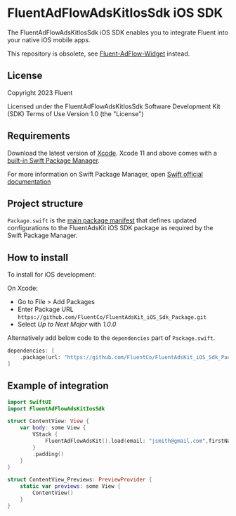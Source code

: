 # FluentAdFlowAdsKitIosSdk iOS SDK

The FluentAdFlowAdsKitIosSdk iOS SDK enables you to integrate Fluent into your native iOS mobile apps.

This repository is obsolete, see [Fluent-AdFlow-Widget](https://github.com/FluentCo/Fluent-AdFlow-Widget) instead.

## License

Copyright 2023 Fluent

Licensed under the FluentAdFlowAdsKitIosSdk Software Development Kit (SDK) Terms of Use
Version 1.0 (the "License")

## Requirements

Download the latest version of [Xcode](https://developer.apple.com/xcode/). Xcode 11 and above comes with a [built-in Swift Package Manager](https://developer.apple.com/documentation/xcode/adding-package-dependencies-to-your-app).

For more information on Swift Package Manager, open [Swift official documentation](https://swift.org/package-manager/)

## Project structure

`Package.swift` is the [main package manifest](https://developer.apple.com/documentation/packagedescription) that defines updated configurations to the FluentAdsKit iOS SDK package as required by the Swift Package Manager.

## How to install

To install for iOS development:

On Xcode: 
* Go to File > Add Packages
* Enter Package URL `https://github.com/FluentCo/FluentAdsKit_iOS_Sdk_Package.git`
* Select *Up to Next Major* with *1.0.0*

Alternatively add below code to the `dependencies` part of `Package.swift`.
```swift
dependencies: [
    .package(url: "https://github.com/FluentCo/FluentAdsKit_iOS_Sdk_Package.git", .upToNextMajor(from: "0.0.1"))
]
```

## Example of integration

```swift
import SwiftUI
import FluentAdFlowAdsKitIosSdk

struct ContentView: View {
    var body: some View {
        VStack {
            FluentAdFlowAdsKit().load(email: "jsmith@gmail.com",firstName: "John",lastName: "Smith",orderId: "482348", transactionValue: "87.55", zip: "10018")
        }
        .padding()
    }
}

struct ContentView_Previews: PreviewProvider {
    static var previews: some View {
        ContentView()
    }
}
```
